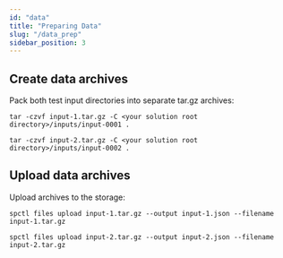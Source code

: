 ```yaml
---
id: "data"
title: "Preparing Data"
slug: "/data_prep"
sidebar_position: 3
---
```


## Create data archives

Pack both test input directories into separate tar.gz archives:

```
tar -czvf input-1.tar.gz -C <your solution root directory>/inputs/input-0001 .
```

```
tar -czvf input-2.tar.gz -C <your solution root directory>/inputs/input-0002 .
```

## Upload data archives

Upload archives to the storage:

```
spctl files upload input-1.tar.gz --output input-1.json --filename input-1.tar.gz
```

```
spctl files upload input-2.tar.gz --output input-2.json --filename input-2.tar.gz
```
